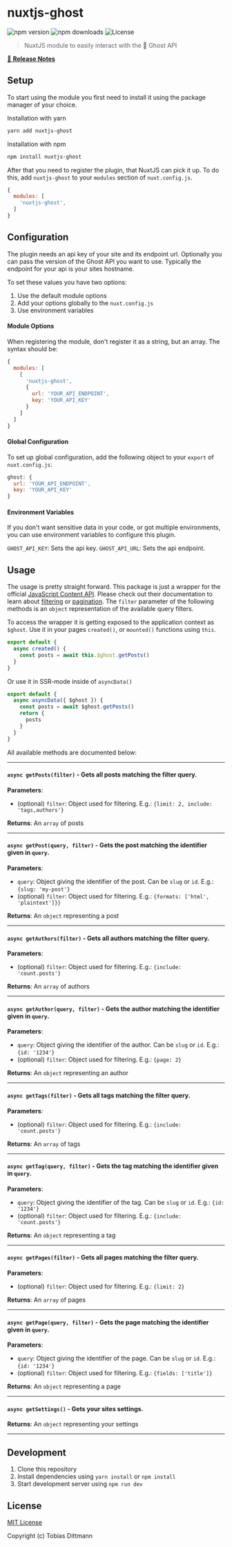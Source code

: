 # nuxtjs-ghost

![npm version](https://badge.fury.io/js/nuxtjs-ghost.svg)
![npm downloads](https://img.shields.io/npm/dw/nuxtjs-ghost)
![License](https://img.shields.io/github/license/ditschedev/nuxtjs-ghost)

> NuxtJS module to easily interact with the 👻 Ghost API

[📖 **Release Notes**](./CHANGELOG.md)

## Setup

To start using the module you first need to install it using the package manager of your choice.

Installation with yarn

```bash
yarn add nuxtjs-ghost
```

Installation with npm

```bash
npm install nuxtjs-ghost
```

After that you need to register the plugin, that NuxtJS can pick it up. To do this, add `nuxtjs-ghost` to your `modules` section of `nuxt.config.js`.

```js
{
  modules: [
    'nuxtjs-ghost',
  ]
}
```

## Configuration
The plugin needs an api key of your site and its endpoint url. Optionally you can pass the version of the Ghost API you want to use. Typically the endpoint for your api is your sites hostname.

To set these values you have two options:
1. Use the default module options
2. Add your options globally to the `nuxt.config.js`
3. Use environment variables

#### Module Options
When registering the module, don't register it as a string, but an array. The syntax should be:
```js
{
  modules: [
    [
      'nuxtjs-ghost',
      {
        url: 'YOUR_API_ENDPOINT',
        key: 'YOUR_API_KEY'
      }
    ]
  ]
}
```

#### Global Configuration
To set up global configuration, add the following object to your `export` of `nuxt.config.js`:
```js
ghost: {
  url: 'YOUR_API_ENDPOINT',
  key: 'YOUR_API_KEY'
}
```

#### Environment Variables
If you don't want sensitive data in your code, or got multiple environments, you can use environment variables to configure this plugin.

`GHOST_API_KEY`: Sets the api key.
`GHOST_API_URL`: Sets the api endpoint.

## Usage
The usage is pretty straight forward. This package is just a wrapper for the official [JavaScript Content API](https://ghost.org/docs/api/v3/content/). Please check out their documentation to learn about [filtering](https://ghost.org/docs/api/v3/content/#parameters) or [pagination](https://ghost.org/docs/api/v3/content/#pagination). The `filter` parameter of the following methods is an `object` representation of the available query filters. 

To access the wrapper it is getting exposed to the application context as `$ghost`. Use it in your pages `created()`, or `mounted()` functions using `this`.
```js
export default {
  async created() {
    const posts = await this.$ghost.getPosts()
  }
}
```
Or use it in SSR-mode inside of `asyncData()`
```js
export default {
  async asyncData({ $ghost }) {
    const posts = await $ghost.getPosts()
    return {
      posts
    }
  }
}
```

All available methods are documented below:

-----

#### `async getPosts(filter)` - Gets all posts matching the filter query.
**Parameters**:
- (optional) `filter`: Object used for filtering. E.g.: `{limit: 2, include: 'tags,authors'}`

**Returns**: An `array` of posts

-----

#### `async getPost(query, filter)` - Gets the post matching the identifier given in `query`.
**Parameters**: 
- `query`: Object giving the identifier of the post. Can be `slug` or `id`. E.g.: `{slug: 'my-post'}`
- (optional) `filter`: Object used for filtering. E.g.: `{formats: ['html', 'plaintext']}}`

**Returns**: An `object` representing a post

-----

#### `async getAuthors(filter)` - Gets all authors matching the filter query.
**Parameters**:
- (optional) `filter`: Object used for filtering. E.g.: `{include: 'count.posts'}`

**Returns**: An `array` of authors

-----

#### `async getAuthor(query, filter)` - Gets the author matching the identifier given in `query`.
**Parameters**: 
- `query`: Object giving the identifier of the author. Can be `slug` or `id`. E.g.: `{id: '1234'}`
- (optional) `filter`: Object used for filtering. E.g.: `{page: 2}`

**Returns**: An `object` representing an author

-----

#### `async getTags(filter)` - Gets all tags matching the filter query.
**Parameters**:
- (optional) `filter`: Object used for filtering. E.g.: `{include: 'count.posts'}`

**Returns**: An `array` of tags

-----

#### `async getTag(query, filter)` - Gets the tag matching the identifier given in `query`.
**Parameters**: 
- `query`: Object giving the identifier of the tag. Can be `slug` or `id`. E.g.: `{id: '1234'}`
- (optional) `filter`: Object used for filtering. E.g.: `{include: 'count.posts'}`

**Returns**: An `object` representing a tag

-----

#### `async getPages(filter)` - Gets all pages matching the filter query.
**Parameters**:
- (optional) `filter`: Object used for filtering. E.g.: `{limit: 2}`

**Returns**: An `array` of pages

-----

#### `async getPage(query, filter)` - Gets the page matching the identifier given in `query`.
**Parameters**: 
- `query`: Object giving the identifier of the page. Can be `slug` or `id`. E.g.: `{id: '1234'}`
- (optional) `filter`: Object used for filtering. E.g.: `{fields: ['title']}`

**Returns**: An `object` representing a page

-----

#### `async getSettings()` - Gets your sites settings.

**Returns**: An `object` representing your settings

-----

## Development

1. Clone this repository
2. Install dependencies using `yarn install` or `npm install`
3. Start development server using `npm run dev`

## License

[MIT License](./LICENSE)

Copyright (c) Tobias Dittmann
